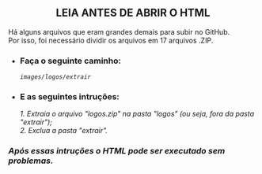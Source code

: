 ## <div align="center">LEIA ANTES DE ABRIR O HTML</div>
Há alguns arquivos que eram grandes demais para subir no GitHub.\
Por isso, foi necessário dividir os arquivos em 17 arquivos .ZIP.

- ### **Faça o seguinte caminho:**</br>
  _`images/logos/extrair`_

- ### **E as seguintes intruções:**</br>
  *1. Extraia o arquivo "logos.zip" na pasta "logos" (ou seja, fora da pasta "extrair");*\
  *2. Exclua a pasta "extrair".*

### ***Após essas intruções o HTML pode ser executado sem problemas.***
